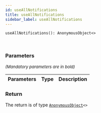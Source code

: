 ```yaml
---
id: useAllNotifications
title: useAllNotifications
sidebar_label: useAllNotifications
---
```


```tsx
useAllNotifications(): AnonymousObject<>
```
<br/>



### Parameters

<font size="2"><i>(Mandatory parameters are in bold)</i></font>

| Parameters | Type | Description |
| --------- | ---- | ----------- |


### Return



The return is of type <code>[AnonymousObject](/framework-api/interfaces/AnonymousObject.md)<\></code>